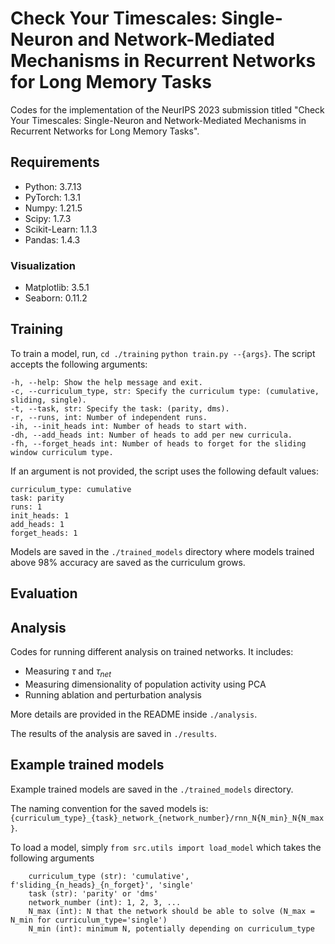 # Check Your Timescales: Single-Neuron and Network-Mediated Mechanisms in Recurrent Networks for Long Memory Tasks

Codes for the implementation of the NeurIPS 2023 submission titled "Check Your Timescales: Single-Neuron and Network-Mediated Mechanisms in Recurrent Networks for Long Memory Tasks".



## Requirements
- Python: 3.7.13
- PyTorch: 1.3.1
- Numpy: 1.21.5 
- Scipy: 1.7.3
- Scikit-Learn: 1.1.3
- Pandas: 1.4.3

### Visualization
- Matplotlib: 3.5.1
- Seaborn: 0.11.2


## Training
To train a model, run, `cd ./training` `python train.py --{args}`.
The script accepts the following arguments:

    -h, --help: Show the help message and exit.
    -c, --curriculum_type, str: Specify the curriculum type: (cumulative, sliding, single).
    -t, --task, str: Specify the task: (parity, dms).
    -r, --runs, int: Number of independent runs.
    -ih, --init_heads int: Number of heads to start with.
    -dh, --add_heads int: Number of heads to add per new curricula.
    -fh, --forget_heads int: Number of heads to forget for the sliding window curriculum type.

If an argument is not provided, the script uses the following default values:

    curriculum_type: cumulative
    task: parity
    runs: 1
    init_heads: 1
    add_heads: 1
    forget_heads: 1

Models are saved in the `./trained_models` directory where models trained above 98% accuracy are saved as the curriculum grows.
## Evaluation


## Analysis
Codes for running different analysis on trained networks. It includes:
- Measuring $\tau$ and $\tau_{net}$
- Measuring dimensionality of population activity using PCA
- Running ablation and perturbation analysis

More details are provided in the README inside `./analysis`.

The results of the analysis are saved in `./results`. 


## Example trained models
Example trained models are saved in the `./trained_models` directory.

The naming convention for the saved models is:
`{curriculum_type}_{task}_network_{network_number}/rnn_N{N_min}_N{N_max}`.

To load a model, simply ```from src.utils import load_model```
which takes the following arguments

        curriculum_type (str): 'cumulative', f'sliding_{n_heads}_{n_forget}', 'single'
        task (str): 'parity' or 'dms'
        network_number (int): 1, 2, 3, ...
        N_max (int): N that the network should be able to solve (N_max = N_min for curriculum_type='single')
        N_min (int): minimum N, potentially depending on curriculum_type 
